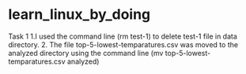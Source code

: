 # learn_linux_by_doing
Task 1
1.I used the command line (rm test-1) to delete test-1 file in data directory.
2. The file top-5-lowest-temparatures.csv was moved to the analyzed directory using the command line (mv top-5-lowest- 
    temparatures.csv analyzed)
